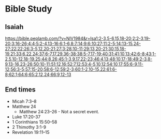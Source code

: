 # Bible Study

## Isaiah

<https://bible.peplamb.com/?v=NIV1984&r=Isa1:2-3,5-6,15,18-20;2:2-3,19-20;3:16-26;4:4;5:2-4,13-16;6:1-6,8;7:14;9:6;10:27;11:2-5;14:13-15,24-27;22:22;26:3-5,12,20-21;27:3;28:10-11;29:13,20-21;30:15,18-19,21;33:6,22,24;37:6-7,17,29,36-38;38:5-7,17-19;40:31;41:10,13;42:6-8;43:1-2,5,10-12,18-19,25;44:8,26;45:1-3,9,17,22-23;46:4,13;48:10,17-18;49:2-3,8-9,13-16,23-26;50:10-11;51:12,16;52:7,12;53:4-5,10,12;54:10,17;55:6-9,11-12;56:3-5;57:15-20;58:6-12;59:2-3;60:1-2,10-15,22;61:6-8;62:1;64:6;65:2,12,24;66:9,12-13>


## End times

* Micah 7:3–8
* Matthew 24
  - Matthew 24:23–26 - Not a secret event.
* Luke 17:20-37
* 1 Corinthians 15:50–58
* 2 Thimothy 3:1-9
* Revelation 19:11–15
